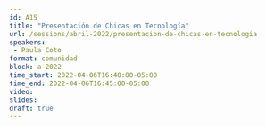```yaml
---
id: A15
title: "Presentación de Chicas en Tecnología"
url: /sessions/abril-2022/presentacion-de-chicas-en-tecnologia
speakers:
 - Paula Coto
format: comunidad
block: a-2022
time_start: 2022-04-06T16:40:00-05:00
time_end: 2022-04-06T16:45:00-05:00
video:
slides:
draft: true
---
```

